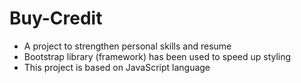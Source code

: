 # Buy-Credit
* A project to strengthen personal skills and resume
* Bootstrap library (framework) has been used to speed up styling
* This project is based on JavaScript language

